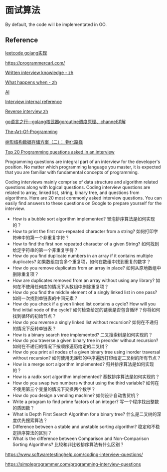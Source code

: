 # 面试算法

By default, the code will be implementated in GO.


## Reference

[leetcode golang实现](https://github.com/huangxingx/leetcode)


https://programmercarl.com/

[Written interview knowledge - zh](https://hit-alibaba.github.io/interview/index.html)

[What happens when - zh](https://github.com/skyline75489/what-happens-when-zh_CN)

[AI](https://github.com/imhuay/Algorithm_Interview_Notes-Chinese)

[Interview internal reference](https://github.com/0voice/interview_internal_reference)

[Reverse interview zh](https://github.com/yifeikong/reverse-interview-zh)

[go语言之行--golang核武器goroutine调度原理、channel详解](https://www.cnblogs.com/wdliu/p/9272220.html)


[The-Art-Of-Programming](https://github.com/julycoding/The-Art-Of-Programming-By-July)

[树形结构数据存储方案（二）： 物化路径](https://c-xuan.com/2017/03/06/tree-table-store2/)


[Top 20 Programming questions asked in an interview](https://content.techgig.com/top-20-programming-questions-asked-in-an-interview/articleshow/74608663.cms)

Programming questions are integral part of an interview for the developer's position. No matter which programming language you master, it is expected that you are familiar with fundamental concepts of programming.

Coding interviews mainly comprise of data structure and algorithm related questions along with logical questions. Coding interview questions are related to array, linked list, string, binary tree, and questions from algorithms. Here are 20 most commonly asked interview questions. You can easily find answers to these questions on Google to prepare yourself for the interview.

- How is a bubble sort algorithm implemented?
冒泡排序算法是如何实现的？
- How to print the first non-repeated character from a string?
如何打印字符串中的第一个非重复字符？
- How to find the first non repeated character of a given String?
如何找到给定字符串的第一个非重复字符？
- How do you find duplicate numbers in an array if it contains multiple duplicates?
如果数组包含多个重复项，如何在数组中找到重复的数字？
- How do you remove duplicates from an array in place?
如何从原地数组中删除重复项？
- How are duplicates removed from an array without using any library?
如何在不使用任何库的情况下从数组中删除重复项？
- How do you find the middle element of a singly linked list in one pass?
如何一次找到单链表的中间元素？
- How do you check if a given linked list contains a cycle? How will you find initial node of the cycle?
如何检查给定的链表是否包含循环？你将如何找到循环的初始节点？
- How do you reverse a singly linked list without recursion?
如何在不递归的情况下反转单链表？
- How is a binary search tree implemented?
二叉搜索树是如何实现的？
- How do you traverse a given binary tree in preorder without recursion?
如何在不递归的情况下按顺序遍历给定的二叉树？
- How do you print all nodes of a given binary tree using inorder traversal without recursion?
如何使用无递归的中序遍历打印给定二叉树的所有节点？
- How is a merge sort algorithm implemented?
归并排序算法是如何实现的？
- How is a radix sort algorithm implemented?
基数排序算法是如何实现的？
- How do you swap two numbers without using the third variable?
如何在不使用第三个变量的情况下交换两个数字？
- How do you design a vending machine?
如何设计自动售货机？
- Write a program to find prime factors of an integer?
写一个程序找出整数的质因数？
- What is Depth First Search Algorithm for a binary tree?
什么是二叉树的深度优先搜索算法？
- Difference between a stable and unstable sorting algorithm?
稳定和不稳定排序算法的区别？
- What is the difference between Comparison and Non-Comparison Sorting Algorithms?
比较和非比较排序算法有什么区别？


https://www.softwaretestinghelp.com/coding-interview-questions/

https://simpleprogrammer.com/programming-interview-questions
